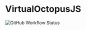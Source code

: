 # VirtualOctopusJS

![GitHub Workflow Status](https://img.shields.io/github/workflow/status/VirtualOctopus/VirtualOctopusJS/Node%20CI?label=workflow/master)

